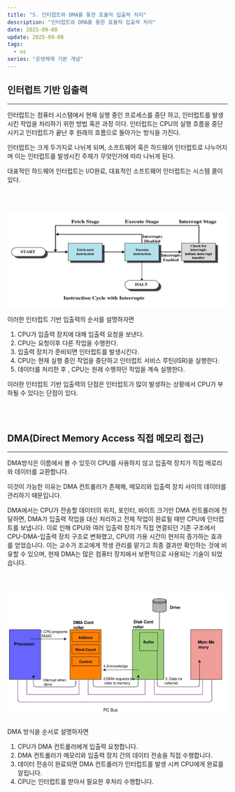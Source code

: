 ```yaml
---
title: "5. 인터럽트와 DMA를 통한 효율적 입출력 처리"
description: "인터럽트와 DMA를 통한 효율적 입출력 처리"
date: 2025-09-08
update: 2025-09-08
tags:
  - os
series: "운영체제 기본 개념"
---
```


## 인터럽트 기반 입출력

---

인터럽트는 컴퓨터 시스템에서 현재 실행 중인 프로세스를 중단 하고, 인터럽트를 발생시킨 작업을 처리하기 위한
방법 혹은 과정 이다. 인터럽트는 CPU의 실행 흐름을 중단시키고 인터럽트가 끝난 후 원래의 흐름으로 돌아가는 방식을 가진다.

인터럽트는 크게 두가지로 나뉘게 되며, 소프트웨어 혹은 하드웨어 인터럽트로 나누어지며 이는 인터럽트를 발생시킨
주체가 무엇인가에 따라 나뉘게 된다.

대표적인 하드웨어 인터럽트는 I/O완료, 대표적인 소프트웨어 인터럽트는 시스템 콜이 있다.

<br>
<br>

![img.png](Interrupts.png)

이러한 인터럽트 기반 입출력의 순서를 설명하자면

1. CPU가 입출력 장치에 대해 입출력 요청을 보낸다.
2. CPU는 요청이후 다른 작업을 수행한다.
3. 입출력 장치가 준비되면 인터럽트를 발생시킨다.
4. CPU는 현재 실행 중인 작업을 중단하고 인터럽트 서비스 루틴(ISR)을 실행한다.
5. 데이터를 처리한 후 , CPU는 원래 수행하던 작업을 계속 실행한다.

이러한 인터럽트 기반 입출력의 단점은 인터럽트가 많이 발생하는 상황에서 CPU가 부하될 수 있다는 단점이 있다.


<br>
<br>

## DMA(Direct Memory Access 직접 메모리 접근)

---

DMA방식은 이름에서 볼 수 있듯이 CPU를 사용하지 않고 입출력 장치가 직접 메로리와 데이터를 교환합니다.

이것이 가능한 이유는 DMA 컨트롤러가 존재해, 메모리와 입출력 장치 사이의 데이터를 관리하기 때문입니다.

DMA에서는 CPU가 전송할 데이터의 위치, 포인터, 바이트 크기만 DMA 컨트롤러에 전달하면, 
DMA가 입출력 작업을 대신 처리하고 전체 작업이 완료될 때만 CPU에 인터럽트를 보냅니다. 
이로 인해 CPU와 여러 입출력 장치가 직접 연결되던 기존 구조에서 CPU-DMA-입출력 장치 구조로 변화했고,
CPU의 가용 시간이 현저히 증가하는 효과를 얻었습니다. 
이는 교수가 조교에게 학생 관리를 맡기고 최종 결과만 확인하는 것에 비유할 수 있으며, 
현재 DMA는 많은 컴퓨터 장치에서 보편적으로 사용되는 기술이 되었습니다.

<br>
<br>

![img.png](DMA.png)

<br>
DMA 방식을 순서로 설명하자면

1. CPU가 DMA 컨트롤러에게 입출력 요청합니다.
2. DMA 컨트롤러가 메모리와 입출력 장치 간의 데이터 전송을 직접 수행합니다.
3. 데이터 전송이 완료되면 DMA 컨트롤러가 인터럽트를 발생 시켜 CPU에게 완료를 알립니다.
4. CPU는 인터럽트를 받아서 필요한 후처리 수행합니다.


